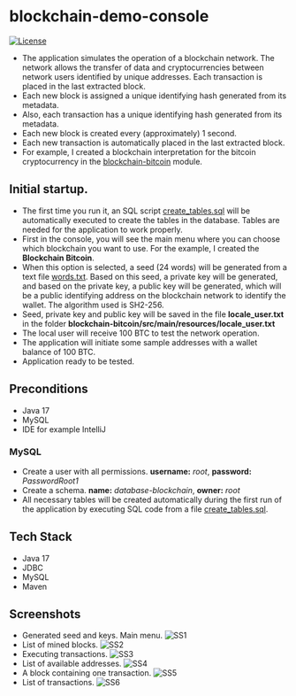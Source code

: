 # blockchain-demo-console
[![License](https://img.shields.io/badge/License-Apache%202.0-blue.svg)](https://opensource.org/licenses/Apache-2.0)

* The application simulates the operation of a blockchain network. The network allows the transfer of data and cryptocurrencies between network users identified by unique addresses. Each transaction is placed in the last extracted block.
* Each new block is assigned a unique identifying hash generated from its metadata.
* Also, each transaction has a unique identifying hash generated from its metadata.
* Each new block is created every (approximately) 1 second.
* Each new transaction is automatically placed in the last extracted block.
* For example, I created a blockchain interpretation for the bitcoin cryptocurrency in the [blockchain-bitcoin] module.

## Initial startup.
* The first time you run it, an SQL script [create_tables.sql] will be automatically executed to create the tables in the database. Tables are needed for the application to work properly.
* First in the console, you will see the main menu where you can choose which blockchain you want to use. For the example, I created the <b>Blockchain Bitcoin</b>.
* When this option is selected, a seed (24 words) will be generated from a text file [words.txt]. Based on this seed, a private key will be generated, and based on the private key, a public key will be generated, which will be a public identifying address on the blockchain network to identify the wallet. The algorithm used is SH2-256.
* Seed, private key and public key will be saved in the file <b>locale_user.txt</b> in the folder <b>blockchain-bitcoin/src/main/resources/locale_user.txt</b>
* The local user will receive 100 BTC to test the network operation. 
* The application will initiate some sample addresses with a wallet balance of 100 BTC.
* Application ready to be tested.
## Preconditions
*  Java 17
*  MySQL
*  IDE for example IntelliJ
### MySQL
*  Create a user with all permissions. <b>username:</b> <i>root</i>, <b>password:</b> <i>PasswordRoot1</i>
*  Create a schema. <b>name:</b> <i>database-blockchain</i>, <b>owner:</b> <i>root</i>
*  All necessary tables will be created automatically during the first run of the application by executing SQL code from a file [create_tables.sql].
## Tech Stack
* Java 17
* JDBC
* MySQL
* Maven

## Screenshots
* Generated seed and keys. Main menu.
![SS1](https://user-images.githubusercontent.com/26285741/137776238-cdba6d9b-b224-44d5-acf2-fd7db724d237.png)
* List of mined blocks.
![SS2](https://user-images.githubusercontent.com/26285741/137776240-d79516b8-7f11-4deb-a250-7b2f146f0f57.png)
* Executing transactions.
![SS3](https://user-images.githubusercontent.com/26285741/137779386-969823ea-c567-4734-a0b3-97e217917f6a.png)
* List of available addresses.
![SS4](https://user-images.githubusercontent.com/26285741/137776245-4e5acdca-9b7e-4768-b088-7ee8267ac4b8.png)
* A block containing one transaction.
![SS5](https://user-images.githubusercontent.com/26285741/137776246-89ca9461-9b7b-419c-88b4-0d4a95c8ec1d.png)
* List of transactions.
![SS6](https://user-images.githubusercontent.com/26285741/137776247-6ea69b57-2c23-41cf-a36b-210cfb070117.png)


[create_tables.sql]: <https://github.com/JonkiPro/blockchain-demo-console/blob/main/blockchain-bitcoin/src/main/resources/create_tables.sql>
[words.txt]: <https://github.com/JonkiPro/blockchain-demo-console/blob/main/core/src/main/resources/words.txt>
[blockchain-bitcoin]: <https://github.com/JonkiPro/blockchain-demo-console/tree/main/blockchain-bitcoin>
